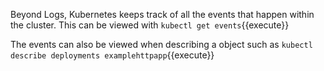 Beyond Logs, Kubernetes keeps track of all the events that happen within the cluster. This can be viewed with `kubectl get events`{{execute}}

The events can also be viewed when describing a object such as `kubectl describe deployments examplehttpapp`{{execute}}
